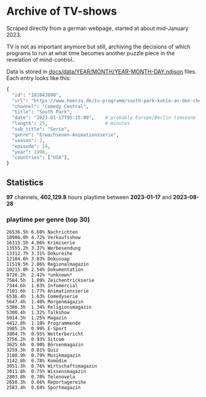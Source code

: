 # Archive of TV-shows

Scraped directly from a german webpage, started at about mid-January 2023.

TV is not as important anymore but still, archiving the decisions of which programs to run at what time
becomes another puzzle piece in the revelation of mind-control.. 

Data is stored in [docs/data/YEAR/MONTH/YEAR-MONTH-DAY.ndjson](docs/data/) files. 
Each entry looks like this:

```python
{
  "id": "181043890", 
  "url": "https://www.hoerzu.de/tv-programm/south-park-kohle-an-den-chefkoch/bid_181043890/", 
  "channel": "Comedy Central", 
  "title": "South Park", 
  "date": "2023-01-17T05:15:00",    # probably Europe/Berlin timezone 
  "length": 25,                     # minutes 
  "sub_title": "Serie", 
  "genre": "Erwachsenen-Animationsserie", 
  "season": 2, 
  "episode": 14, 
  "year": 1998, 
  "countries": ["USA"],
}
```

## Statistics

**97** channels, **402,129.8** hours playtime between **2023-01-17** and **2023-08-28**


### playtime per genre (top 30)

    26536.5h 6.60% Nachrichten
    18986.0h 4.72% Verkaufsshow
    16315.5h 4.06% Krimiserie
    13555.2h 3.37% Werbesendung
    13312.7h 3.31% Dokureihe
    12184.6h 3.03% Dokusoap
    11519.5h 2.86% Regionalmagazin
    10215.0h 2.54% Dokumentation
    9726.2h  2.42% *unknown*
    7584.5h  1.89% Zeichentrickserie
    7344.6h  1.83% Infomercial
    7101.6h  1.77% Animationsserie
    6536.4h  1.63% Comedyserie
    5647.4h  1.40% Morgenmagazin
    5380.3h  1.34% Religionsmagazin
    5300.4h  1.32% Talkshow
    5014.3h  1.25% Magazin
    4412.8h  1.10% Programmende
    3985.2h  0.99% E-Sport
    3804.7h  0.95% Wetterbericht
    3756.2h  0.93% Sitcom
    3625.6h  0.90% Börsenmagazin
    3259.3h  0.81% Quiz
    3188.9h  0.79% Musikmagazin
    3142.8h  0.78% Komödie
    3051.3h  0.76% Wirtschaftsmagazin
    3011.8h  0.75% Wissensmagazin
    2803.8h  0.70% Telenovela
    2650.3h  0.66% Reportagereihe
    2583.4h  0.64% Sportmagazin
